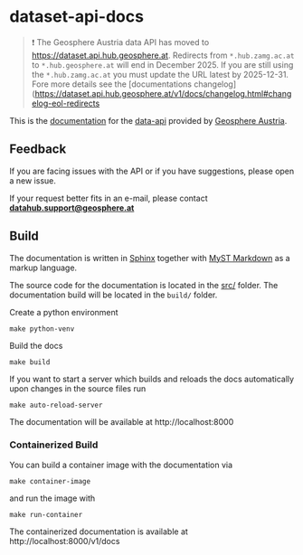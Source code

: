# dataset-api-docs

> :exclamation: The Geosphere Austria data API has moved to https://dataset.api.hub.geosphere.at. Redirects from `*.hub.zamg.ac.at` to `*.hub.geosphere.at` will end in December 2025.
> If you are still using the `*.hub.zamg.ac.at` you must update the URL latest by 2025-12-31. Fore more details see the [documentations changelog](https://dataset.api.hub.geosphere.at/v1/docs/changelog.html#changelog-eol-redirects

This is the [documentation](https://dataset.api.hub.geosphere.at/v1/docs) for the 
[data-api](https://dataset.api.hub.geosphere.at/v1) provided by [Geosphere Austria](https://geosphere.at).


## Feedback

If you are facing issues with the API or if you have suggestions, please open a new issue.

If your request better fits in an e-mail, please contact **datahub.support@geosphere.at**


## Build

The documentation is written in [Sphinx](https://www.sphinx-doc.org/en/master/) together
with [MyST Markdown](https://www.sphinx-doc.org/en/master/usage/markdown.html) as a 
markup language.

The source code for the documentation is located in the [src/](src/) folder. The 
documentation build will be located in the `build/` folder.

Create a python environment

    make python-venv

Build the docs

    make build

If you want to start a server which builds and reloads the docs automatically upon 
changes in the source files run

    make auto-reload-server

The documentation will be available at http://localhost:8000

### Containerized Build

You can build a container image with the documentation via

    make container-image

and run the image with

    make run-container

The containerized documentation is available at http://localhost:8000/v1/docs